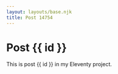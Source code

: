 ```yaml
---
layout: layouts/base.njk
title: Post 14754
---
```


# Post {{ id }}

This is post {{ id }} in my Eleventy project.
